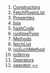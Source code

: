 1.  [Constructors](plugins_fetch_plugin_list/FetchPluginList-class.html#constructors)
2.  [FetchPluginList](plugins_fetch_plugin_list/FetchPluginList/FetchPluginList.html)
3.  [Properties](plugins_fetch_plugin_list/FetchPluginList-class.html#instance-properties)
4.  [box](plugins_fetch_plugin_list/FetchPluginList/box.html)
5.  [hashCode](https://api.flutter.dev/flutter/dart-core/Object/hashCode.html)
6.  [runtimeType](https://api.flutter.dev/flutter/dart-core/Object/runtimeType.html)
7.  [Methods](plugins_fetch_plugin_list/FetchPluginList-class.html#instance-methods)
8.  [fetchList](plugins_fetch_plugin_list/FetchPluginList/fetchList.html)
9.  [noSuchMethod](https://api.flutter.dev/flutter/dart-core/Object/noSuchMethod.html)
10. [toString](https://api.flutter.dev/flutter/dart-core/Object/toString.html)
11. [Operators](plugins_fetch_plugin_list/FetchPluginList-class.html#operators)
12. [operator
    ==](https://api.flutter.dev/flutter/dart-core/Object/operator_equals.html)
